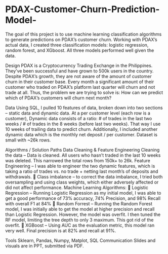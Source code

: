 # PDAX-Customer-Churn-Prediction-Model-

The goal of this project is to use machine learning classification algorithms to generate predictions on PDAX’s customer churn. Working with PDAX’s actual data, I created three classification models: logistic regression, random forest, and XGboost. All three models performed well given the data. 

Design
PDAX is a Cryptocurrency Trading Exchange in the Philippines. They’ve been successful and have grown to 500k users in the country. Despite PDAX’s growth, they are not aware of the amount of customer churn in their customer base. Every month a significant amount of their customer who traded on PDAX’s platform last quarter will churn and not trade at all. Thus, the problem we are trying to solve is: How can we predict which of PDAX’s customers will churn next month?

Data
Using SQL, I pulled 10 features of data, broken down into two sections – static data and dynamic data. At a per customer level (each row is a customer), Dynamic data consists of a ratio:  # of trades in the last two weeks / # of trades in the 8 weeks (before last two weeks). That way I use 10 weeks of trailing data to predict churn. Additionally, I included another dynamic data which is the monthly net deposit / per customer.  Dataset is small with ~26k rows.

Algorithms / Solution Paths
Data Cleaning & Feature Engineering
Cleaning the data – Data is cleaned. All users who hasn’t traded in the last 10 weeks was deleted. This narrowed the total rows from 150k+ to 26k.
Feature Engineering – I was able to engineer the two dynamic features, which is taking a ratio of trades vs. no trade + netting last month’s of deposits and withdrawals.
	Class imbalance –  to correct the data imbalance, I tried both oversampling and using class weights, which either adversely affected or did not affect performance.
Machine Learning Algorithms:
	Logistic Regression – Running Logistic Regression as my initial model, I was able to get a good performance of 73% accuracy, 74% Precision, and 98% Recall with overall F1 at 84% 
	Random Forrest – Running the Random Forest model, I was initially able to get the model at higher precision and recall than Logistic Regression. However, the model was overfit. I then tuned the RF model, limiting the tree depth to only 3 maximum.  This got rid of the overfit.
	XGBoost – Using AUC as the evaluation metric, this model ran very well. Final precision is at 82% and recall at 91%. 

Tools
Sklearn, Pandas, Numpy, Matplot, SQL
Communication
Slides and visuals are in PPT, submitted via PDF. 

